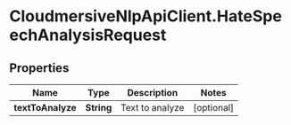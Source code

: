 # CloudmersiveNlpApiClient.HateSpeechAnalysisRequest

## Properties
Name | Type | Description | Notes
------------ | ------------- | ------------- | -------------
**textToAnalyze** | **String** | Text to analyze | [optional] 


